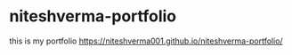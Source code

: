 # niteshverma-portfolio
this is my portfolio
https://niteshverma001.github.io/niteshverma-portfolio/

